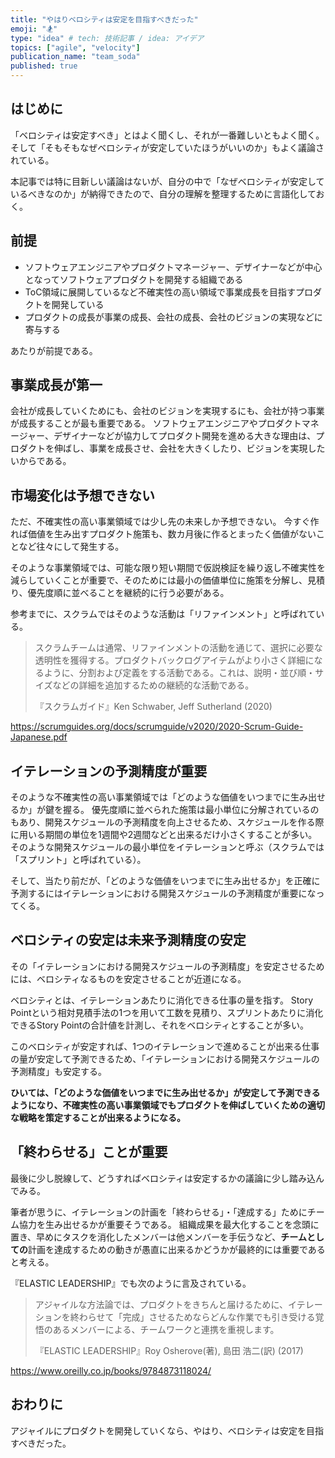```yaml
---
title: "やはりベロシティは安定を目指すべきだった"
emoji: "🏂"
type: "idea" # tech: 技術記事 / idea: アイデア
topics: ["agile", "velocity"]
publication_name: "team_soda"
published: true
---
```


## はじめに

「ベロシティは安定すべき」とはよく聞くし、それが一番難しいともよく聞く。
そして「そもそもなぜベロシティが安定していたほうがいいのか」もよく議論されている。

本記事では特に目新しい議論はないが、自分の中で「なぜベロシティが安定しているべきなのか」が納得できたので、自分の理解を整理するために言語化しておく。

## 前提

- ソフトウェアエンジニアやプロダクトマネージャー、デザイナーなどが中心となってソフトウェアプロダクトを開発する組織である
- ToC領域に展開しているなど不確実性の高い領域で事業成長を目指すプロダクトを開発している
- プロダクトの成長が事業の成長、会社の成長、会社のビジョンの実現などに寄与する

あたりが前提である。

## 事業成長が第一

会社が成長していくためにも、会社のビジョンを実現するにも、会社が持つ事業が成長することが最も重要である。
ソフトウェアエンジニアやプロダクトマネージャー、デザイナーなどが協力してプロダクト開発を進める大きな理由は、プロダクトを伸ばし、事業を成長させ、会社を大きくしたり、ビジョンを実現したいからである。

## 市場変化は予想できない

ただ、不確実性の高い事業領域では少し先の未来しか予想できない。
今すぐ作れば価値を生み出すプロダクト施策も、数カ月後に作るとまったく価値がないことなど往々にして発生する。

そのような事業領域では、可能な限り短い期間で仮説検証を繰り返し不確実性を減らしていくことが重要で、そのためには最小の価値単位に施策を分解し、見積り、優先度順に並べることを継続的に行う必要がある。

参考までに、スクラムではそのような活動は「リファインメント」と呼ばれている。

> スクラムチームは通常、リファインメントの活動を通じて、選択に必要な透明性を獲得する。プロダクトバックログアイテムがより⼩さく詳細になるように、分割および定義をする活動である。これは、説明・並び順・サイズなどの詳細を追加するための継続的な活動である。
>
> 『スクラムガイド』Ken Schwaber, Jeff Sutherland (2020)

https://scrumguides.org/docs/scrumguide/v2020/2020-Scrum-Guide-Japanese.pdf

## イテレーションの予測精度が重要

そのような不確実性の高い事業領域では「どのような価値をいつまでに生み出せるか」が鍵を握る。
優先度順に並べられた施策は最小単位に分解されているのもあり、開発スケジュールの予測精度を向上させるため、スケジュールを作る際に用いる期間の単位を1週間や2週間などと出来るだけ小さくすることが多い。
そのような開発スケジュールの最小単位をイテレーションと呼ぶ（スクラムでは「スプリント」と呼ばれている）。

そして、当たり前だが、「どのような価値をいつまでに生み出せるか」を正確に予測するにはイテレーションにおける開発スケジュールの予測精度が重要になってくる。

## ベロシティの安定は未来予測精度の安定

その「イテレーションにおける開発スケジュールの予測精度」を安定させるためには、ベロシティなるものを安定させることが近道になる。

ベロシティとは、イテレーションあたりに消化できる仕事の量を指す。
Story Pointという相対見積手法の1つを用いて工数を見積り、スプリントあたりに消化できるStory Pointの合計値を計測し、それをベロシティとすることが多い。

このベロシティが安定すれば、1つのイテレーションで進めることが出来る仕事の量が安定して予測できるため、「イテレーションにおける開発スケジュールの予測精度」も安定する。

**ひいては、「どのような価値をいつまでに生み出せるか」が安定して予測できるようになり、不確実性の高い事業領域でもプロダクトを伸ばしていくための適切な戦略を策定することが出来るようになる。**

## 「終わらせる」ことが重要

最後に少し脱線して、どうすればベロシティは安定するかの議論に少し踏み込んでみる。

筆者が思うに、イテレーションの計画を「終わらせる」・「達成する」ためにチーム協力を生み出せるかが重要そうである。
組織成果を最大化することを念頭に置き、早めにタスクを消化したメンバーは他メンバーを手伝うなど、**チームとしての**計画を達成するための動きが愚直に出来るかどうかが最終的には重要であると考える。

『ELASTIC LEADERSHIP』でも次のように言及されている。

> アジャイルな方法論では、プロダクトをきちんと届けるために、イテレーションを終わらせて「完成」させるためならどんな作業でも引き受ける覚悟のあるメンバーによる、チームワークと連携を重視します。
>
> 『ELASTIC LEADERSHIP』Roy Osherove(著), 島田 浩二(訳) (2017)

https://www.oreilly.co.jp/books/9784873118024/

## おわりに

アジャイルにプロダクトを開発していくなら、やはり、ベロシティは安定を目指すべきだった。
